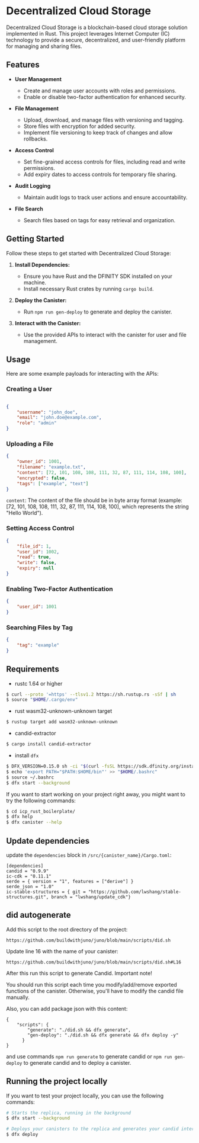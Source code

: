 # Decentralized Cloud Storage

Decentralized Cloud Storage is a blockchain-based cloud storage solution implemented in Rust. This project leverages Internet Computer (IC) technology to provide a secure, decentralized, and user-friendly platform for managing and sharing files.

## Features

- **User Management**
  - Create and manage user accounts with roles and permissions.
  - Enable or disable two-factor authentication for enhanced security.

- **File Management**
  - Upload, download, and manage files with versioning and tagging.
  - Store files with encryption for added security.
  - Implement file versioning to keep track of changes and allow rollbacks.

- **Access Control**
  - Set fine-grained access controls for files, including read and write permissions.
  - Add expiry dates to access controls for temporary file sharing.

- **Audit Logging**
  - Maintain audit logs to track user actions and ensure accountability.

- **File Search**
  - Search files based on tags for easy retrieval and organization.

## Getting Started

Follow these steps to get started with Decentralized Cloud Storage:

1. **Install Dependencies:**
   - Ensure you have Rust and the DFINITY SDK installed on your machine.
   - Install necessary Rust crates by running `cargo build`.

2. **Deploy the Canister:**
   - Run `npm run gen-deploy` to generate and deploy the canister.

3. **Interact with the Canister:**
   - Use the provided APIs to interact with the canister for user and file management.

## Usage

Here are some example payloads for interacting with the APIs:

### Creating a User

```json

{
    "username": "john_doe",
    "email": "john.doe@example.com",
    "role": "admin"
}

```
### Uploading a File

```json
{
    "owner_id": 1001,
    "filename": "example.txt",
    "content": [72, 101, 108, 108, 111, 32, 87, 111, 114, 108, 100],
    "encrypted": false,
    "tags": ["example", "text"]
}
```

`content`: The content of the file should be in byte array format (example: [72, 101, 108, 108, 111, 32, 87, 111, 114, 108, 100], which represents the string "Hello World").

### Setting Access Control
```json
{
    "file_id": 1,
    "user_id": 1002,
    "read": true,
    "write": false,
    "expiry": null
}
```
### Enabling Two-Factor Authentication
```json
{
    "user_id": 1001
}
```

### Searching Files by Tag
```json
{
    "tag": "example"
}
```


## Requirements
* rustc 1.64 or higher
```bash
$ curl --proto '=https' --tlsv1.2 https://sh.rustup.rs -sSf | sh
$ source "$HOME/.cargo/env"
```
* rust wasm32-unknown-unknown target
```bash
$ rustup target add wasm32-unknown-unknown
```
* candid-extractor
```bash
$ cargo install candid-extractor
```
* install `dfx`
```bash
$ DFX_VERSION=0.15.0 sh -ci "$(curl -fsSL https://sdk.dfinity.org/install.sh)"
$ echo 'export PATH="$PATH:$HOME/bin"' >> "$HOME/.bashrc"
$ source ~/.bashrc
$ dfx start --background
```

If you want to start working on your project right away, you might want to try the following commands:

```bash
$ cd icp_rust_boilerplate/
$ dfx help
$ dfx canister --help
```

## Update dependencies

update the `dependencies` block in `/src/{canister_name}/Cargo.toml`:
```
[dependencies]
candid = "0.9.9"
ic-cdk = "0.11.1"
serde = { version = "1", features = ["derive"] }
serde_json = "1.0"
ic-stable-structures = { git = "https://github.com/lwshang/stable-structures.git", branch = "lwshang/update_cdk"}
```

## did autogenerate

Add this script to the root directory of the project:
```
https://github.com/buildwithjuno/juno/blob/main/scripts/did.sh
```

Update line 16 with the name of your canister:
```
https://github.com/buildwithjuno/juno/blob/main/scripts/did.sh#L16
```

After this run this script to generate Candid.
Important note!

You should run this script each time you modify/add/remove exported functions of the canister.
Otherwise, you'll have to modify the candid file manually.

Also, you can add package json with this content:
```
{
    "scripts": {
        "generate": "./did.sh && dfx generate",
        "gen-deploy": "./did.sh && dfx generate && dfx deploy -y"
      }
}
```

and use commands `npm run generate` to generate candid or `npm run gen-deploy` to generate candid and to deploy a canister.

## Running the project locally

If you want to test your project locally, you can use the following commands:

```bash
# Starts the replica, running in the background
$ dfx start --background

# Deploys your canisters to the replica and generates your candid interface
$ dfx deploy
```